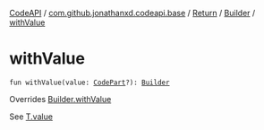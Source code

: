 [CodeAPI](../../../index.md) / [com.github.jonathanxd.codeapi.base](../../index.md) / [Return](../index.md) / [Builder](index.md) / [withValue](.)

# withValue

`fun withValue(value: `[`CodePart`](../../../com.github.jonathanxd.codeapi/-code-part/index.md)`?): `[`Builder`](index.md)

Overrides [Builder.withValue](../../-value-holder/-builder/with-value.md)

See [T.value](#)

